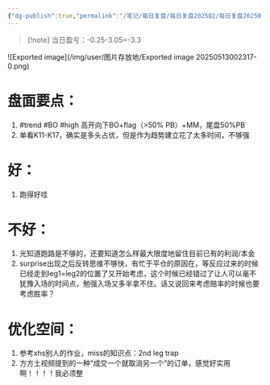 ```yaml
---
{"dg-publish":true,"permalink":"/笔记/每日复盘/每日复盘2025Q2/每日复盘202504/20250414/"}
---
```


> [!note] 当日盈亏：-0.25-3.05=-3.3

![Exported image](/img/user/图片存放地/Exported image 20250513002317-0.png)
# 盘面要点：
1. #trend #BO #high 高开向下BO+flag（>50% PB）+MM，尾盘50%PB
2. 单看K11-K17，确实是多头占优，但是作为趋势建立花了太多时间，不够强

# 好：  
1. 跑得好哇
 
# 不好：  
1. 光知道跑路是不够的，还要知道怎么样最大限度地留住目前已有的利润/本金  
2. surprise出现之后反转思维不够快，有忙于平仓的原因在，等反应过来的时候已经走到leg1=leg2的位置了又开始考虑，这个时候已经错过了让人可以毫不犹豫入场的时间点，勉强入场又多半拿不住。话又说回来考虑赔率的时候也要考虑胜率？
 
# 优化空间：  
1. 参考xhs别人的作业，miss的知识点：2nd leg trap  
2. 方方土视频提到的一种“成交一个就取消另一个”的订单，感觉好实用啊！！！！我必须整